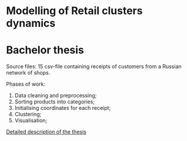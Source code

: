 # Modelling of Retail clusters dynamics
# Bachelor thesis

Source files: 15 csv-file containing receipts of customers from a Russian network of shops.

Phases of work:

1. Data cleaning and preprocessing;
2. Sorting products into categories;
3. Initialising coordinates for each receipt;
4. Clustering;
5. Visualisation;

[Detailed description of the thesis](https://medium.com/p/3b1aa6f15c8e/edit)
 
